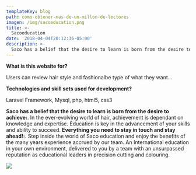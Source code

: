```yaml
---
templateKey: blog
path: como-obtener-mas-de-un-millon-de-lectores
imagen: /img/sacoeducation.png
title: >-
  Sacoeducation
date: '2018-04-04T20:12:36-05:00'
description: >-
  Saco has a belief that the desire to learn is born from the desire to achieve. In the ever-evolving world of hair, achievement is dependant on knowledge and expertise. Education is key in the advancement of your skills and ability to succeed. (http://sacoeducation.com/)
---
```

**What is this website for?**

Users can review hair style and fashionalbe type of what they want...

**Technologies and skill sets used for development?**

Laravel Framework, Mysql, php, html5, css3

**Saco has a belief that the desire to learn is born from the desire to achieve:**. In the ever-evolving world of hair, achievement is dependant on knowledge and expertise. Education is key in the advancement of your skills and ability to succeed.
**Everything you need to stay in touch and stay ahead!:**. Step inside the world of Saco education and enjoy the benefits of the many years experience accrued by our team. An International education in your own environment, delivered to you by a team with an unsurpassed reputation as educational leaders in precision cutting and colouring. 

![](/img/sacoeducation_1.png)

